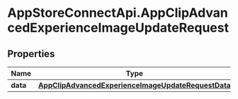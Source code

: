 # AppStoreConnectApi.AppClipAdvancedExperienceImageUpdateRequest

## Properties

Name | Type | Description | Notes
------------ | ------------- | ------------- | -------------
**data** | [**AppClipAdvancedExperienceImageUpdateRequestData**](AppClipAdvancedExperienceImageUpdateRequestData.md) |  | 


